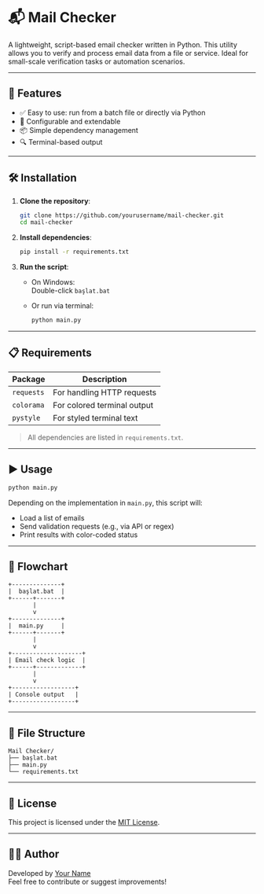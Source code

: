 # 📬 Mail Checker

A lightweight, script-based email checker written in Python. This utility allows you to verify and process email data from a file or service. Ideal for small-scale verification tasks or automation scenarios.

---

## 🧩 Features

- ✅ Easy to use: run from a batch file or directly via Python
- 📄 Configurable and extendable
- 📦 Simple dependency management
- 🔍 Terminal-based output

---

## 🛠️ Installation

1. **Clone the repository**:

   ```bash
   git clone https://github.com/yourusername/mail-checker.git
   cd mail-checker
   ```

2. **Install dependencies**:

   ```bash
   pip install -r requirements.txt
   ```

3. **Run the script**:

   - On Windows:  
     Double-click `başlat.bat`

   - Or run via terminal:  
     ```bash
     python main.py
     ```

---

## 📋 Requirements

| Package     | Description                  |
|-------------|------------------------------|
| `requests`  | For handling HTTP requests   |
| `colorama`  | For colored terminal output  |
| `pystyle`   | For styled terminal text     |

> All dependencies are listed in `requirements.txt`.

---

## ▶️ Usage

```bash
python main.py
```

Depending on the implementation in `main.py`, this script will:
- Load a list of emails
- Send validation requests (e.g., via API or regex)
- Print results with color-coded status

---

## 🔄 Flowchart

```text
+--------------+
|  başlat.bat  |
+------+-------+
       |
       v
+--------------+
|  main.py     |
+------+-------+
       |
       v
+--------------------+
| Email check logic  |
+------+-------------+
       |
       v
+------------------+
| Console output   |
+------------------+
```

---

## 📂 File Structure

```
Mail Checker/
├── başlat.bat
├── main.py
└── requirements.txt
```

---

## 📃 License

This project is licensed under the [MIT License](LICENSE).

---

## 🙋‍♂️ Author

Developed by [Your Name](https://github.com/yourusername)  
Feel free to contribute or suggest improvements!
